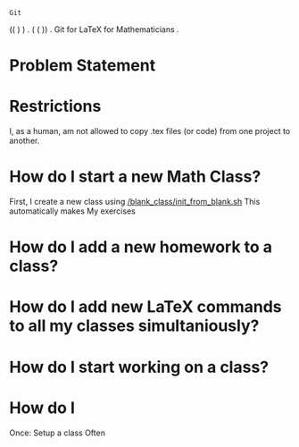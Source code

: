     Git

((               )                    )  .
(          (                          )) .
  Git  for  LaTeX  for  Mathematicians  .

# Problem Statement
# Restrictions
I, as a human, am not allowed to copy .tex files (or code) from one project to another.


# How do I start a new Math Class?
First, I create a new class using [/blank_class/init_from_blank.sh](https://github.com/Neil-Penning/blank_book/init_from_blank.sh)
This automatically makes My exercises 


# How do I add a new homework to a class?

# How do I add new LaTeX commands to all my classes simultaniously?

# How do I start working on a class?

# How do I 

Once:
    Setup a class
Often

